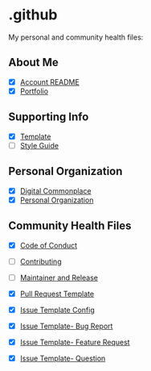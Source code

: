 # .github

My personal and community health files:

## About Me

- [x] [Account README](https://github.com/KatherineMichel/KatherineMichel)
- [x] [Portfolio](https://github.com/KatherineMichel/portfolio)

## Supporting Info

- [x] [Template](https://github.com/KatherineMichel/template)
- [ ] [Style Guide](https://github.com/KatherineMichel/.github/blob/master/STYLE_GUIDE.md)

## Personal Organization

- [x] [Digital Commonplace](https://github.com/KatherineMichel/digital-commonplace)
- [x] [Personal Organization](https://github.com/KatherineMichel/personal-organization)

## Community Health Files

- [x] [Code of Conduct](https://github.com/KatherineMichel/.github/blob/master/CODE_OF_CONDUCT.md)
- [ ] [Contributing](https://github.com/KatherineMichel/.github/blob/master/CONTRIBUTING.md)
- [ ] [Maintainer and Release](https://github.com/KatherineMichel/.github/blob/master/MAINTAINER_AND_RELEASE.md)
- [x] [Pull Request Template](https://github.com/KatherineMichel/.github/blob/master/.github/PULL_REQUEST_TEMPLATE.md)
- [x] [Issue Template Config](https://github.com/KatherineMichel/.github/blob/master/.github/ISSUE_TEMPLATE/config.yml)
- [x] [Issue Template- Bug Report](https://github.com/KatherineMichel/.github/blob/master/.github/ISSUE_TEMPLATE/bug_report.md)
- [x] [Issue Template- Feature Request](https://github.com/KatherineMichel/.github/blob/master/.github/ISSUE_TEMPLATE/feature_request.md)
- [x] [Issue Template- Question](https://github.com/KatherineMichel/.github/blob/master/.github/ISSUE_TEMPLATE/question.md)




